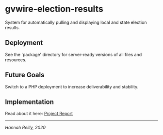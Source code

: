 # gvwire-election-results
System for automatically pulling and displaying local and state election results.

## Deployment
See the 'package' directory for server-ready versions of all files and resources.

## Future Goals
Switch to a PHP deployment to increase deliverability and stability.

## Implementation

Read about it here: [Project Report](https://github.com/hreilly/gvwire-election-results/wiki/Project-Report)

-------------
*Hannah Reilly, 2020*
